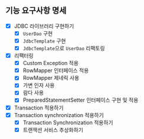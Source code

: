 ## 기능 요구사항 명세

- [X] JDBC 라이브러리 구현하기
  - [X] `UserDao` 구현
  - [X] `JdbcTemplate` 구현
  - [X] `JdbcTemplate`으로 `UserDao` 리팩토링
- [X] 리팩터링
  - [X] Custom Exception 적용
  - [X] RowMapper 인터페이스 적용
  - [X] RowMapper 제네릭 사용
  - [X] 가변 인자 사용
  - [X] 람다 사용
  - [X] PreparedStatementSetter 인터페이스 구현 및 적용
- [X] Transaction 적용하기
- [X] Transaction synchronization 적용하기
  - [X] Transaction Synchronization 적용하기
  - [X] 트랜잭션 서비스 추상화하기